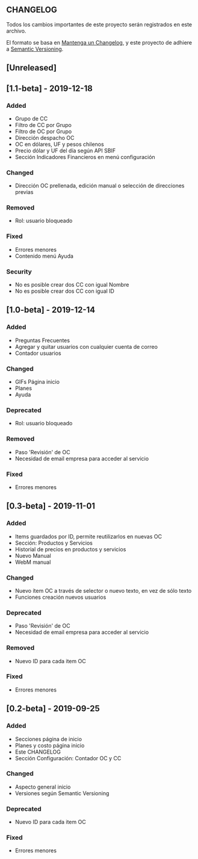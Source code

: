 ## CHANGELOG
Todos los cambios importantes de este proyecto serán registrados en este archivo.

El formato se basa en [Mantenga un Changelog](https://keepachangelog.com/es-ES/1.0.0/),
y este proyecto de adhiere a [Semantic Versioning](https://semver.org/spec/v2.0.0.html).

## [Unreleased]

## [1.1-beta] - 2019-12-18
### Added
- Grupo de CC
- Filtro de CC por Grupo
- Filtro de OC por Grupo
- Dirección despacho OC
- OC en dólares, UF y pesos chilenos
- Precio dólar y UF del día según API SBIF
- Sección Indicadores Financieros en menú configuración

### Changed
- Dirección OC prellenada, edición manual o selección de direcciones previas

### Removed
- Rol: usuario bloqueado

### Fixed
- Errores menores
- Contenido menú Ayuda

### Security
- No es posible crear dos CC con igual Nombre
- No es posible crear dos CC con igual ID

## [1.0-beta] - 2019-12-14
### Added
- Preguntas Frecuentes
- Agregar y quitar usuarios con cualquier cuenta de correo
- Contador usuarios

### Changed
- GIFs Página inicio
- Planes
- Ayuda

### Deprecated
- Rol: usuario bloqueado

### Removed
- Paso 'Revisión' de OC
- Necesidad de email empresa para acceder al servicio

### Fixed
- Errores menores

## [0.3-beta] - 2019-11-01
### Added
- Items guardados por ID, permite reutilizarlos en nuevas OC
- Sección: Productos y Servicios
- Historial de precios en productos y servicios
- Nuevo Manual
- WebM manual

### Changed
- Nuevo ítem OC a través de selector o nuevo texto, en vez de sólo texto
- Funciones creación nuevos usuarios

### Deprecated
- Paso 'Revisión' de OC
- Necesidad de email empresa para acceder al servicio

### Removed
- Nuevo ID para cada item OC

### Fixed
- Errores menores

## [0.2-beta] - 2019-09-25
### Added
- Secciones página de inicio
- Planes y costo página inicio
- Este CHANGELOG
- Sección Configuración: Contador OC y CC

### Changed
- Aspecto general inicio
- Versiones según Semantic Versioning

### Deprecated
- Nuevo ID para cada item OC

### Fixed
- Errores menores